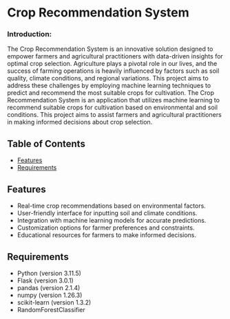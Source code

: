 # Crop Recommendation System

### Introduction:
The Crop Recommendation System is an innovative solution designed to empower farmers and agricultural practitioners with data-driven insights for optimal crop selection. Agriculture plays a pivotal role in our lives, and the success of farming operations is heavily influenced by factors such as soil quality, climate conditions, and regional variations. This project aims to address these challenges by employing machine learning techniques to predict and recommend the most suitable crops for cultivation.
The Crop Recommendation System is an application that utilizes machine learning to recommend suitable crops for cultivation based on environmental and soil conditions. This project aims to assist farmers and agricultural practitioners in making informed decisions about crop selection.

## Table of Contents

- [Features](#features)
- [Requirements](#requirements)

## Features

- Real-time crop recommendations based on environmental factors.
- User-friendly interface for inputting soil and climate conditions.
- Integration with machine learning models for accurate predictions.
- Customization options for farmer preferences and constraints.
- Educational resources for farmers to make informed decisions.

## Requirements

- Python (version 3.11.5)
- Flask (version 3.0.1)
- pandas (version 2.1.4)
- numpy (version 1.26.3)
- scikit-learn (version 1.3.2)
- RandomForestClassifier
